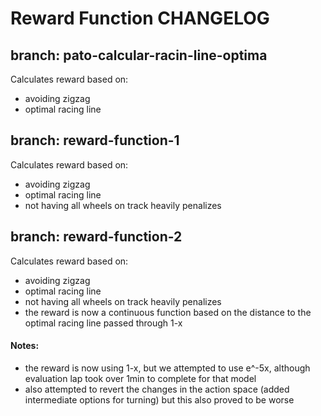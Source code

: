 # Reward Function CHANGELOG

## branch: pato-calcular-racin-line-optima
Calculates reward based on:
- avoiding zigzag
- optimal racing line

## branch: reward-function-1
Calculates reward based on:
- avoiding zigzag
- optimal racing line
- not having all wheels on track heavily penalizes

## branch: reward-function-2
Calculates reward based on:
- avoiding zigzag
- optimal racing line
- not having all wheels on track heavily penalizes
- the reward is now a continuous function based on the distance to the optimal racing line passed through 1-x

#### Notes:
- the reward is now using 1-x, but we attempted to use e^-5x, although evaluation lap took over 1min to complete for that model
- also attempted to revert the changes in the action space (added intermediate options for turning) but this also proved to be worse